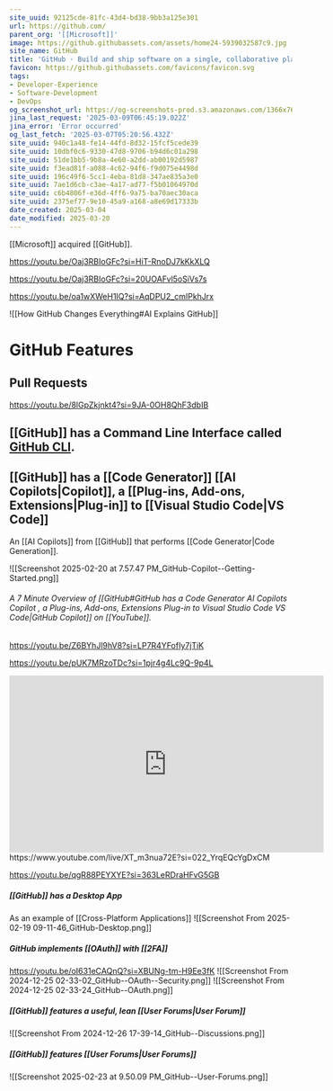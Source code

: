 ```yaml
---
site_uuid: 92125cde-81fc-43d4-bd38-9bb3a125e301
url: https://github.com/
parent_org: '[[Microsoft]]'
image: https://github.githubassets.com/assets/home24-5939032587c9.jpg
site_name: GitHub
title: 'GitHub · Build and ship software on a single, collaborative platform'
favicon: https://github.githubassets.com/favicons/favicon.svg
tags:
- Developer-Experience
- Software-Development
- DevOps
og_screenshot_url: https://og-screenshots-prod.s3.amazonaws.com/1366x768/80/false/09a8b930c8b79e7c313e5e741e1d59c39ae91bc1f10cdefa68b47bf77519be57.jpeg
jina_last_request: '2025-03-09T06:45:19.022Z'
jina_error: 'Error occurred'
og_last_fetch: '2025-03-07T05:20:56.432Z'
site_uuid: 940c1a48-fe14-44fd-8d32-15fcf5cede39
site_uuid: 10dbf0c6-9330-47d8-9706-b94d6c01a298
site_uuid: 51de1bb5-9b8a-4e60-a2dd-ab00192d5987
site_uuid: f3ead81f-a088-4c62-94f6-f9d075e4498d
site_uuid: 196c49f6-5cc1-4eba-81d8-347ae835a3e0
site_uuid: 7ae1d6cb-c3ae-4a17-ad77-f5b01064970d
site_uuid: c6b4806f-e36d-4ff6-9a75-ba70aec30aca
site_uuid: 2375ef77-9e10-45a9-a168-a8e69d17333b
date_created: 2025-03-04
date_modified: 2025-03-20
---
```

[[Microsoft]] acquired [[GitHub]].

https://youtu.be/Oaj3RBIoGFc?si=HiT-RnoDJ7kKkXLQ

https://youtu.be/Oaj3RBIoGFc?si=20UOAFvl5oSiVs7s

https://youtu.be/oa1wXWeH1IQ?si=AqDPU2_cmIPkhJrx

![[How GitHub Changes Everything#AI Explains GitHub]]

# GitHub Features

## Pull Requests
https://youtu.be/8lGpZkjnkt4?si=9JA-0OH8QhF3dbIB

## [[GitHub]] has a Command Line Interface called [GitHub CLI](https://cli.github.com).



## [[GitHub]] has a [[Code Generator]] [[AI Copilots|Copilot]], a [[Plug-ins,  Add-ons,  Extensions|Plug-in]] to [[Visual Studio Code|VS Code]]
An [[AI Copilots]] from [[GitHub]] that performs [[Code Generator|Code Generation]].

![[Screenshot 2025-02-20 at 7.57.47 PM_GitHub-Copilot--Getting-Started.png]]
###### A 7 Minute Overview of [[GitHub#GitHub has a Code Generator AI Copilots Copilot , a Plug-ins, Add-ons, Extensions Plug-in to Visual Studio Code VS Code|GitHub Copilot]] on [[YouTube]].

https://youtu.be/Z6BYhJl9hV8?si=LP7R4YFofIy7jTiK

https://youtu.be/pUK7MRzoTDc?si=1pjr4g4Lc9Q-9p4L
<iframe width="560" height="315" src="https://www.youtube.com/embed/hPVatUSvZq0?si=05CHuwnzQxs6Vjx5" title="YouTube video player" frameborder="0" allow="accelerometer; autoplay; clipboard-write; encrypted-media; gyroscope; picture-in-picture; web-share" referrerpolicy="strict-origin-when-cross-origin" allowfullscreen></iframe>
https://www.youtube.com/live/XT_m3nua72E?si=022_YrqEQcYgDxCM

https://youtu.be/qgR88PEYXYE?si=363LeRDraHFvG5GB

##### [[GitHub]] has a Desktop App
As an example of [[Cross-Platform Applications]]
![[Screenshot From 2025-02-19 09-11-46_GitHub-Desktop.png]]
##### GitHub implements [[OAuth]] with [[2FA]]  
https://youtu.be/oI631eCAQnQ?si=XBUNg-tm-H9Ee3fK
![[Screenshot From 2024-12-25 02-33-02_GitHub--OAuth--Security.png]]
![[Screenshot From 2024-12-25 02-33-24_GitHub--OAuth.png]]
##### [[GitHub]] features a useful, lean [[User Forums|User Forum]]
![[Screenshot From 2024-12-26 17-39-14_GitHub--Discussions.png]]

##### [[GitHub]] features [[User Forums|User Forums]]
![[Screenshot 2025-02-23 at 9.50.09 PM_GitHub--User-Forums.png]]
